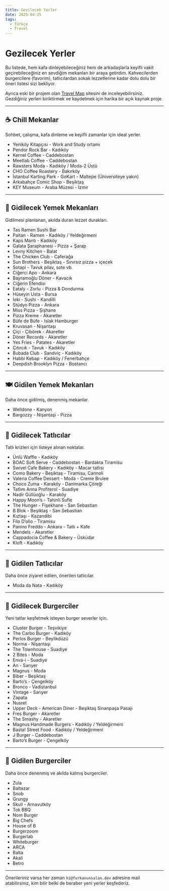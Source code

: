 ```yaml
---
title: Gezilecek Yerler
date: 2025-04-25
tags:
  - Türkçe
  - Travel
---
```


# Gezilecek Yerler

Bu listede, hem kafa dinleyebileceğiniz hem de arkadaşlarla keyifli vakit geçirebileceğiniz en sevdiğim mekanları bir araya getirdim. Kahvecilerden burgercilere (favorim), tatlıcılardan sokak lezzetlerine kadar dolu dolu bir öneri listesi sizi bekliyor.

Ayrıca eski bir projem olan [Travel Map](https://map.furkanunsalan.dev) sitesini de inceleyebilirsiniz. Gezdiğiniz yerleri biriktirmek ve kaydetmek için harika bir açık kaynak proje.

---

## ☕ Chill Mekanlar

Sohbet, çalışma, kafa dinleme ve keyifli zamanlar için ideal yerler.

- Yeniköy Kitapçısı - Work and Study ortamı
- Pendor Rock Bar - Kadıköy
- Kernel Coffee - Caddebostan
- Meetlab Coffee - Caddebostan
- Rawsters Moda - Kadıköy / Moda-2 Üstü
- CHO Coffee Roastery - Bakırköy
- İstanbul Karting Park - GoKart - Maltepe (Üniversiteye yakın)
- Arkabahçe Comic Shop - Beşiktaş
- KEY Museum - Araba Müzesi - İzmir

---

## 🍜 Gidilecek Yemek Mekanları

Gidilmesi planlanan, akılda duran lezzet durakları.

- Tas Ramen Sushi Bar
- Paitan - Ramen - Kadıköy / Yeldeğirmeni
- Kaps Mantı - Kadıköy
- Galata Şaraphanesi - Pizza + Şarap
- Levny Kitchen - Balat
- The Chicken Club - Caferağa
- Sun Brothers - Beşiktaş - Sınırsız pizza + içecek
- Sotapi - Tavuk pilav, sote vb.
- Ciğerci Apo - Ankara
- Bayramoğlu Döner - Kavacık
- Ciğerin Efendisi
- Eataly - Zorlu - Pizza & Dondurma
- Hüseyin Usta - Bursa
- İoki - Sushi - Kandilli
- Stüdyo Pizza - Ankara
- Miss Pizza - Şişhane
- Pizza Kreme - Akaretler
- Büfe de Büfe - Islak Hamburger
- Kruvasan - Nişantaşı
- Çiçi - Çibörek - Akaretler
- Döner Records - Akaretler
- Yes Fries - Patates - Akaretler
- Çıtırcık - Tavuk - Kadıköy
- Bubada Club - Sandviç - Kadıköy
- Habbi Kebap - Kadıköy / Fenerbahçe
- Deepdish Brooklyn Pizza - Bostancı

---

## 🍽️ Gidilen Yemek Mekanları

Daha önce gidilmiş, denenmiş mekanlar.

- Welldone - Kanyon
- Bargozzy - Nişantaşı - Pizza

---

## 🍰 Gidilecek Tatlıcılar

Tatlı krizleri için listeye alınan noktalar.

- Ünlü Waffle - Kadıköy
- BOAC Soft Serve - Caddebostan - Bardakta Tiramisu
- Swivel Cafe Bakery - Kadıköy - Macar tatlısı
- Como Bakery - Beşiktaş - Tiramisu, Cannoli
- Valeria Coffee Dessert - Moda - Creme Brulee
- Choco Zuma - Karaköy - Danimarka Çöreği
- Tatlım Anna Profiterol - Suadiye
- Nadir Güllüoğlu - Karaköy
- Happy Moon’s - Tahinli Sufle
- The Hunger - Fişekhane - San Sebastian
- B Blok - Beşiktaş - San Sebastian
- Kıztaşı - Kazandibi
- Filo D’olio - Tiramisu
- Panino Freddo - Ankara - Tatlı + Kafe
- Mendels - Akaretler
- Cappadocia Coffee & Bakery - Üsküdar
- Kloft - Kadıköy

---

## 🍰 Gidilen Tatlıcılar

Daha önce ziyaret edilen, önerilen tatlıcılar.

- Moda da Nata - Kadıköy

---

## 🍔 Gidilecek Burgerciler

Yeni tatlar keşfetmek isteyen burger severler için.

- Cluster Burger - Teşvikiye
- The Carbo Burger - Kadıköy
- Perlos Burger - Beylikdüzü
- Norma - Nişantaşı
- The Townhouse - Suadiye
- 2 Bites - Moda
- Enva-i - Suadiye
- An - Sarıyer
- Magnus - Moda
- Biber - Beşiktaş
- Barto’s - Çengelköy
- Bronco - Vadistanbul
- Vintage - Sarıyer
- Zapata
- Nusret
- Upper Deck - American Diner - Beşiktaş Sinanpaşa Pasajı
- Fres Burger - Akaretler
- The Smashy - Akaretler
- Magnus Handmade Burgers - Kadıköy / Yeldeğirmeni
- Basta! Street Food - Kadıköy / Yeldeğirmeni
- J Burger - Caddebostan
- Barto’s Burger - Çengelköy

---

## 🍔 Gidilen Burgerciler

Daha önce denenmiş ve akılda kalmış burgerciler.

- Zula
- Baltazar
- Snob
- Grungy
- Skull - Arnavutköy
- Tok BBQ
- Nom Burger
- Big Chefs
- House of B
- Burgerzoom
- Burgerlab
- Whiteburger
- ARCA
- Balta
- Akali
- Betro

---

Önerileriniz varsa her zaman `hi@furkanunsalan.dev` adresine mail atabilirsiniz, kim bilir belki de beraber yeni yerler keşfederiz.
